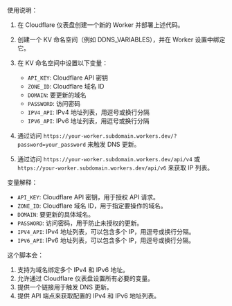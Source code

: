 使用说明：

1. 在 Cloudflare 仪表盘创建一个新的 Worker 并部署上述代码。
2. 创建一个 KV 命名空间（例如 DDNS_VARIABLES），并在 Worker 设置中绑定它。
3. 在 KV 命名空间中设置以下变量：

   - `API_KEY`: Cloudflare API 密钥
   - `ZONE_ID`: Cloudflare 域名 ID
   - `DOMAIN`: 要更新的域名
   - `PASSWORD`: 访问密码
   - `IPV4_API`: IPv4 地址列表，用逗号或换行分隔
   - `IPV6_API`: IPv6 地址列表，用逗号或换行分隔

4. 通过访问 `https://your-worker.subdomain.workers.dev/?password=your_password` 来触发 DNS 更新。
5. 通过访问 `https://your-worker.subdomain.workers.dev/api/v4` 或 `https://your-worker.subdomain.workers.dev/api/v6` 来获取 IP 列表。

变量解释：

- `API_KEY`: Cloudflare API 密钥，用于授权 API 请求。
- `ZONE_ID`: Cloudflare 域名 ID，用于指定要操作的域名。
- `DOMAIN`: 要更新的具体域名。
- `PASSWORD`: 访问密码，用于防止未授权的更新。
- `IPV4_API`: IPv4 地址列表，可以包含多个 IP，用逗号或换行分隔。
- `IPV6_API`: IPv6 地址列表，可以包含多个 IP，用逗号或换行分隔。

这个脚本会：
1. 支持为域名绑定多个 IPv4 和 IPv6 地址。
2. 允许通过 Cloudflare 仪表盘设置所有必要的变量。
3. 提供一个链接用于触发 DNS 更新。
4. 提供 API 端点来获取配置的 IPv4 和 IPv6 地址列表。
